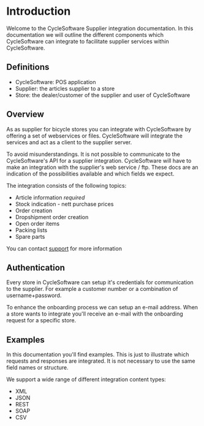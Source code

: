 # Introduction #

Welcome to the CycleSoftware Supplier integration documentation. In this documentation we will outline the different components which CycleSoftware can integrate to facilitate supplier services within CycleSoftware.

## Definitions ##

- CycleSoftware: POS application
- Supplier: the articles supplier to a store
- Store: the dealer/customer of the supplier and user of CycleSoftware

## Overview ##

As as supplier for bicycle stores you can integrate with CycleSoftware by offering a set of webservices or files.
CycleSoftware will integrate the services and act as a client to the supplier server.

<aside class="notice">
To avoid misunderstandings.
It is not possible to communicate to the CycleSoftware's API for a supplier integration.
CycleSoftware will have to make an integration with the supplier's web service / ftp.
These docs are an indication of the possibilities available and which fields we expect.
</aside>

The integration consists of the following topics:

* Article information <i class="label label-info">required</i>
* Stock indication - nett purchase prices
* Order creation
* Dropshipment order creation
* Open order items
* Packing lists
* Spare parts

<aside class="notice">
  You can contact <a href="mailto:support@cyclesoftware.nl">support</a> for more information
</aside>

## Authentication ##

Every store in CycleSoftware can setup it's credentials for communication to the supplier. For example a customer number or a combination of username+password.

To enhance the onboarding process we can setup an e-mail address. When a store wants to integrate you'll receive an e-mail with the onboarding request for a specific store.

## Examples ##

In this documentation you'll find examples. This is just to illustrate which requests and responses are integrated. It is not necessary to use the same field names or structure.

We support a wide range of different integration content types:

- XML
- JSON
- REST
- SOAP
- CSV
